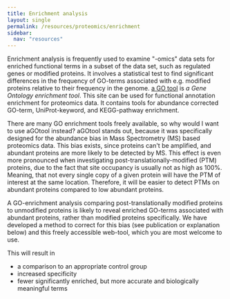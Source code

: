 ```yaml
---
title: Enrichment analysis
layout: single
permalink: /resources/proteomics/enrichment
sidebar:
  nav: "resources"
---
```

Enrichment analysis is frequently used to examine "-omics" data sets for enriched functional terms in a subset of the data set, such as regulated genes or modified proteins. It involves a statistical test to find significant differences in the frequency of GO-terms associated with e.g. modified proteins relative to their frequency in the genome. [a GO tool](https://agotool.sund.ku.dk/) is *a Gene Ontology enrichment tool*. This site can be used for functional annotation enrichment for proteomics data. It contains tools for abundance corrected GO-term, UniProt-keyword, and KEGG-pathway enrichment.

There are many GO enrichment tools freely available, so why would I want to use aGOtool instead? aGOtool stands out, because it was specifically designed for the abundance bias in Mass Spectrometry (MS) based proteomics data. This bias exists, since proteins can't be amplified, and abundant proteins are more likely to be detected by MS. This effect is even more pronounced when investigating post-translationally-modified (PTM) proteins, due to the fact that site occupancy is usually not as high as 100%. Meaning, that not every single copy of a given protein will have the PTM of interest at the same location. Therefore, it will be easier to detect PTMs on abundant proteins compared to low abundant proteins.

A GO-enrichment analysis comparing post-translationally modified proteins to unmodified proteins is likely to reveal enriched GO-terms associated with abundant proteins, rather than modified proteins specifically. We have developed a method to correct for this bias (see publication or explanation below) and this freely accessible web-tool, which you are most welcome to use.

This will result in
* a comparison to an appropriate control group
* increased specificity
* fewer significantly enriched, but more accurate and biologically meaningful terms

